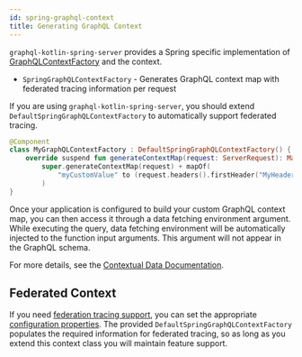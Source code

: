 ```yaml
---
id: spring-graphql-context
title: Generating GraphQL Context
---
```

`graphql-kotlin-spring-server` provides a Spring specific implementation of [GraphQLContextFactory](../graphql-context-factory.md)
and the context.

* `SpringGraphQLContextFactory` - Generates GraphQL context map with federated tracing information per request

If you are using `graphql-kotlin-spring-server`, you should extend `DefaultSpringGraphQLContextFactory` to automatically
support federated tracing.

```kotlin
@Component
class MyGraphQLContextFactory : DefaultSpringGraphQLContextFactory() {
    override suspend fun generateContextMap(request: ServerRequest): Map<*, Any> =
        super.generateContextMap(request) + mapOf(
            "myCustomValue" to (request.headers().firstHeader("MyHeader") ?: "defaultContext")
        )
}
```

Once your application is configured to build your custom GraphQL context map, you can then access it through a data fetching
environment argument. While executing the query, data fetching environment will be automatically injected to the function input arguments.
This argument will not appear in the GraphQL schema.

For more details, see the [Contextual Data Documentation](../../schema-generator/execution/contextual-data.md).

## Federated Context

If you need [federation tracing support](../../schema-generator/federation/federation-tracing.md), you can set the appropriate [configuration properties](./spring-properties.md).
The provided `DefaultSpringGraphQLContextFactory` populates the required information for federated tracing, so as long as
you extend this context class you will maintain feature support.
